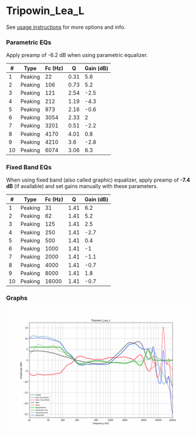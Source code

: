 # Tripowin_Lea_L
See [usage instructions](https://github.com/jaakkopasanen/AutoEq#usage) for more options and info.

### Parametric EQs
Apply preamp of -6.2 dB when using parametric equalizer.

|   # | Type    |   Fc (Hz) |    Q |   Gain (dB) |
|-----|---------|-----------|------|-------------|
|   1 | Peaking |        22 | 0.31 |         5.6 |
|   2 | Peaking |       106 | 0.73 |         5.2 |
|   3 | Peaking |       121 | 2.54 |        -2.5 |
|   4 | Peaking |       212 | 1.19 |        -4.3 |
|   5 | Peaking |       973 | 2.16 |        -0.6 |
|   6 | Peaking |      3054 | 2.33 |         2   |
|   7 | Peaking |      3201 | 0.51 |        -2.2 |
|   8 | Peaking |      4170 | 4.01 |         0.8 |
|   9 | Peaking |      4210 | 3.6  |        -2.8 |
|  10 | Peaking |      6074 | 3.06 |         6.3 |

### Fixed Band EQs
When using fixed band (also called graphic) equalizer, apply preamp of **-7.4 dB** (if available) and set gains manually with these parameters.

|   # | Type    |   Fc (Hz) |    Q |   Gain (dB) |
|-----|---------|-----------|------|-------------|
|   1 | Peaking |        31 | 1.41 |         6.2 |
|   2 | Peaking |        62 | 1.41 |         5.2 |
|   3 | Peaking |       125 | 1.41 |         2.5 |
|   4 | Peaking |       250 | 1.41 |        -2.7 |
|   5 | Peaking |       500 | 1.41 |         0.4 |
|   6 | Peaking |      1000 | 1.41 |        -1   |
|   7 | Peaking |      2000 | 1.41 |        -1.1 |
|   8 | Peaking |      4000 | 1.41 |        -0.7 |
|   9 | Peaking |      8000 | 1.41 |         1.8 |
|  10 | Peaking |     16000 | 1.41 |        -0.7 |

### Graphs
![](./Tripowin_Lea_L.png)
